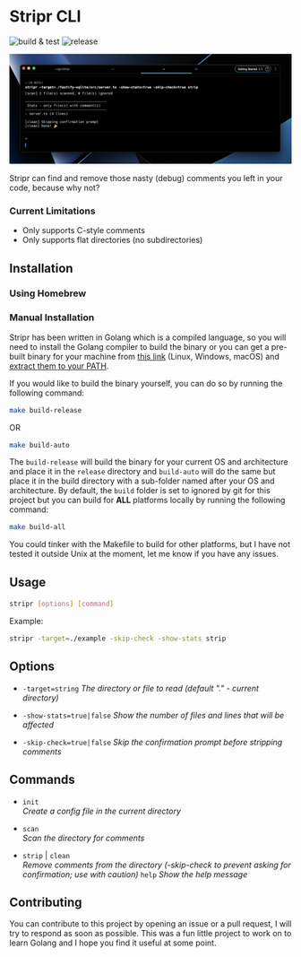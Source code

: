 # Stripr CLI
![build & test](https://github.com/aosasona/stripr/actions/workflows/main.yml/badge.svg)
![release](https://github.com/aosasona/stripr/actions/workflows/release.yml/badge.svg)

![stripr](./assets/stripr.png)

Stripr can find and remove those nasty (debug) comments you left in your code, because why not?

### Current Limitations
- Only supports C-style comments
- Only supports flat directories (no subdirectories)

## Installation

### Using Homebrew

### Manual Installation
Stripr has been written in Golang which is a compiled language, so you will need to install the Golang compiler to build the binary or you can get a pre-built binary for your machine from [this link](https://github.com/aosasona/stripr/releases) (Linux, Windows, macOS) and [extract them to your PATH](https://zwbetz.com/how-to-add-a-binary-to-your-path-on-macos-linux-windows/).

If you would like to build the binary yourself, you can do so by running the following command:

```bash
make build-release
```

OR

```bash
make build-auto
```

The `build-release` will build the binary for your current OS and architecture and place it in the `release` directory and `build-auto` will do the same but place it in the build directory with a sub-folder named after your OS and architecture. By default, the `build` folder is set to ignored by git for this project but you can build for **ALL** platforms locally by running the following command:

```bash
make build-all
```

You could tinker with the Makefile to build for other platforms, but I have not tested it outside Unix at the moment, let me know if you have any issues.



## Usage

```bash
stripr [options] [command]
```

Example:

```bash
stripr -target=./example -skip-check -show-stats strip
```

## Options

- `-target=string`
*The directory or file to read (default "." - current directory)*


- `-show-stats=true|false`
*Show the number of files and lines that will be affected*


- `-skip-check=true|false`
*Skip the confirmation prompt before stripping comments*

## Commands

- `init`		
*Create a config file in the current directory*


- `scan`	
*Scan the directory for comments*


- `strip` | `clean`		
*Remove comments from the directory (-skip-check to prevent asking for confirmation; use with caution)*
`help`
*Show the help message*

## Contributing
You can contribute to this project by opening an issue or a pull request, I will try to respond as soon as possible. This was a fun little project to work on to learn Golang and I hope you find it useful at some point.